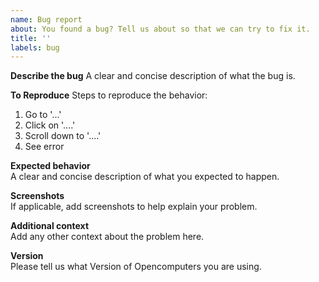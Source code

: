 ```yaml
---
name: Bug report
about: You found a bug? Tell us about so that we can try to fix it.
title: ''
labels: bug
---
```


**Describe the bug**
A clear and concise description of what the bug is.

**To Reproduce**
Steps to reproduce the behavior:
1. Go to '...'
2. Click on '....'
3. Scroll down to '....'
4. See error

**Expected behavior** <br>
A clear and concise description of what you expected to happen.

**Screenshots** <br>
If applicable, add screenshots to help explain your problem.

**Additional context** <br>
Add any other context about the problem here.

**Version** <br>
Please tell us what Version of Opencomputers you are using.
